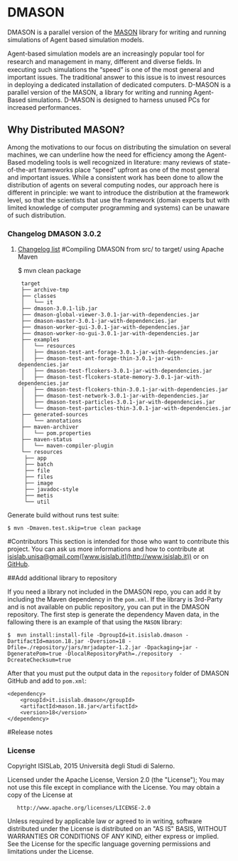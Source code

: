 # DMASON
DMASON is a parallel version of the [MASON](http://cs.gmu.edu/~eclab/projects/mason/) library for writing and running simulations of Agent based simulation models.

Agent-based simulation models are an increasingly popular tool for research and management in many, different and diverse ﬁelds. In executing such simulations the “speed” is one of the most general and important issues. The traditional answer to this issue is to invest resources in deploying a dedicated installation of dedicated computers. D-MASON is a parallel version of the MASON, a library for writing and running Agent-Based simulations. D-MASON is designed to harness unused PCs for increased performances.

## Why Distributed MASON?

Among the motivations to our focus on distributing the simulation on several machines, we can underline how the need for efficiency among the Agent-Based modeling tools is well recognized in literature: many reviews of state-of-the-art frameworks place “speed” upfront as one of the most general and important issues. While a consistent work has been done to allow the distribution of agents on several computing nodes, our approach here is different in principle: we want to introduce the distribution at the framework level, so that the scientists that use the framework (domain experts but with limited knowledge of computer programming and systems) can be unaware of such distribution.

### Changelog DMASON 3.0.2
1. [Changelog list](https://github.com/isislab-unisa/dmason/blob/master/CHANGELOG.md)
#Compiling DMASON from src/ to target/ using Apache Maven

    $ mvn clean package


		target	
		├── archive-tmp
		├── classes
		│   └── it
		├── dmason-3.0.1-lib.jar
		├── dmason-global-viewer-3.0.1-jar-with-dependencies.jar
		├── dmason-master-3.0.1-jar-with-dependencies.jar
		├── dmason-worker-gui-3.0.1-jar-with-dependencies.jar
		├── dmason-worker-no-gui-3.0.1-jar-with-dependencies.jar
		├── examples
		│   └── resources
		│   ├── dmason-test-ant-forage-3.0.1-jar-with-dependencies.jar
		│   ├── dmason-test-ant-forage-thin-3.0.1-jar-with-dependencies.jar
		│   ├── dmason-test-flcokers-3.0.1-jar-with-dependencies.jar
		│   ├── dmason-test-flcokers-state-memory-3.0.1-jar-with-dependencies.jar
		│   ├── dmason-test-flcokers-thin-3.0.1-jar-with-dependencies.jar
		│   ├── dmason-test-network-3.0.1-jar-with-dependencies.jar
		│   ├── dmason-test-particles-3.0.1-jar-with-dependencies.jar
		│   └── dmason-test-particles-thin-3.0.1-jar-with-dependencies.jar
		├── generated-sources
		│   └── annotations
		├── maven-archiver
		│   └── pom.properties
		├── maven-status
		│   └── maven-compiler-plugin
		└── resources
		 ├── app
		 ├── batch
		 ├── file
		 ├── files
		 ├── image
		 ├── javadoc-style
		 ├── metis
		 └── util

Generate build without runs test suite:

	$ mvn -Dmaven.test.skip=true clean package 

#Contributors
This section is intended for those who want to contribute this project.  You can ask us more informations and how to contribute at [isislab.unisa@gmail.com](isislab.unisa@gmail.com)([www.isislab.it](http://www.isislab.it)) or on [GitHub](https://github.com/isislab-unisa).

##Add additional library to repository

If you need a library not included in the DMASON repo, you can add it by including the Maven dependency in the `pom.xml`. If the library is 3rd-Party and is not available on public repository, you can put in the DMASON repository.
The first step is generate the dependency Maven data, in the fallowing there is an example of that using the `MASON` library:

    $  mvn install:install-file -DgroupId=it.isislab.dmason -DartifactId=mason.18.jar -Dversion=18 -Dfile=./repository/jars/mrjadapter-1.2.jar -Dpackaging=jar -DgeneratePom=true -DlocalRepositoryPath=./repository  -DcreateChecksum=true
    
After that you must put the output data in the `repository` folder of DMASON GitHub and add to `pom.xml`:

    <dependency>
		<groupId>it.isislab.dmason</groupId>
		<artifactId>mason.18.jar</artifactId>
		<version>18</version>
	</dependency>

#Release notes

### License
Copyright ISISLab, 2015 Università degli Studi di Salerno.

Licensed under the Apache License, Version 2.0 (the "License"); You may not use this file except in compliance with the License.
You may obtain a copy of the License at

       http://www.apache.org/licenses/LICENSE-2.0

Unless required by applicable law or agreed to in writing, software distributed under the License is distributed on an "AS IS" BASIS, WITHOUT WARRANTIES OR CONDITIONS OF ANY KIND, either express or implied. See the License for the specific language governing permissions and limitations under the License.